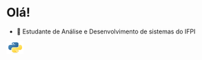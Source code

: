 # Olá! 
- 🌱 Estudante de Análise e Desenvolvimento de sistemas do IFPI
<!-- Skills: Linguagens de Programação-->
  <img align="center" alt="Python" height="30" width="40" src="https://raw.githubusercontent.com/devicons/devicon/master/icons/python/python-original.svg">
